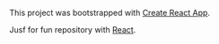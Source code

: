 This project was bootstrapped with [Create React App](https://github.com/facebookincubator/create-react-app).

Jusf for fun repository with [React](https://facebook.github.io/react/).
